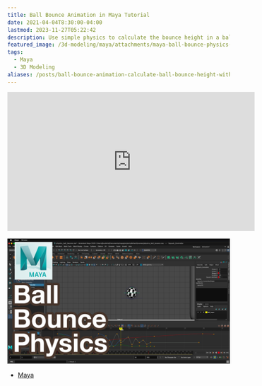 ```yaml
---
title: Ball Bounce Animation in Maya Tutorial
date: 2021-04-04T8:30:00-04:00
lastmod: 2023-11-27T05:22:42
description: Use simple physics to calculate the bounce height in a ball animation
featured_image: /3d-modeling/maya/attachments/maya-ball-bounce-physics-tutorial.jpg
tags:
  - Maya
  - 3D Modeling
aliases: /posts/ball-bounce-animation-calculate-ball-bounce-height-with-physics-maya-tutorial/
---
```


<div class="iframe-16-9-container">
<iframe class="youTubeIframe"  width="560" height="315" src="https://www.youtube.com/embed/v7qQTfDQ3Ac?rel=0" title="Ball Bounce Animation in Maya Tutorial" frameborder="0" allow="accelerometer; autoplay; clipboard-write; encrypted-media; gyroscope; picture-in-picture; web-share" allowfullscreen></iframe>
</div>

[![Maya Ball Bounce animation](./attachments/maya-ball-bounce-physics-tutorial.jpg)](https://youtu.be/v7qQTfDQ3Ac)

- [Maya](maya.md)